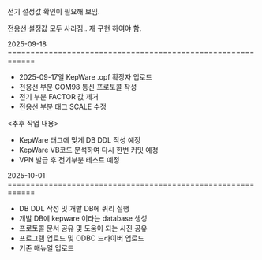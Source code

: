전기 설정값 확인이 필요해 보임.

전용선 설정값 모두 사라짐.. 재 구현 하여야 함.


2025-09-18 ============================================================

- 2025-09-17일 KepWare .opf 확장자 업로드
- 전용선 부분 COM98 통신 프로토콜 작성
- 전기 부분 FACTOR 값 제거
- 전용선 부분 태그 SCALE 수정

<추후 작업 내용>
- KepWare 태그에 맞게 DB DDL 작성 예정
- KepWare VB코드 분석하여 다시 한번 커밋 예정
- VPN 발급 후 전기부분 테스트 예정

2025-10-01 ============================================================

- DB DDL 작성 및 개발 DB에 쿼리 실행
- 개발 DB에 kepware 이라는 database 생성
- 프로토콜 문서 공유 및 도움이 되는 사진 공유
- 프로그램 업로드 및 ODBC 드라이버 업로드
- 기존 매뉴얼 업로드

